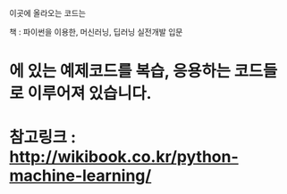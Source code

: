 이곳에 올라오는 코드는

책 : 파이썬을 이용한, 머신러닝, 딥러닝 실전개발 입문


에 있는 예제코드를 복습, 응용하는 코드들로 이루어져 있습니다.
=====
참고링크 : http://wikibook.co.kr/python-machine-learning/
=====
